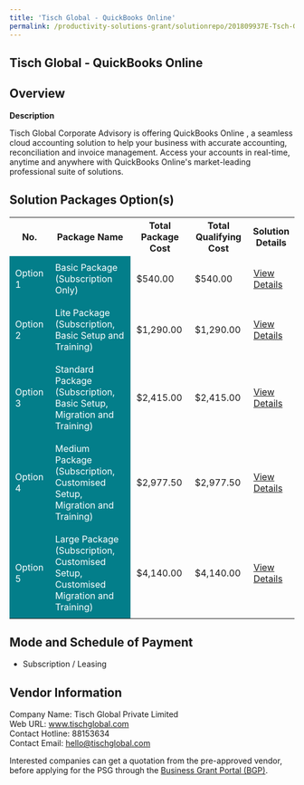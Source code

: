 ```yaml
---
title: 'Tisch Global - QuickBooks Online'
permalink: /productivity-solutions-grant/solutionrepo/201809937E-Tsch-Globl-QuckBooks-Onln-G
---
```


## Tisch Global - QuickBooks Online

## Overview

**Description**

Tisch Global Corporate Advisory is offering QuickBooks Online , a seamless cloud accounting solution to help your business with accurate accounting, reconciliation and invoice management. Access your accounts in real-time, anytime and anywhere with QuickBooks Online's market-leading professional suite of solutions.

## Solution Packages Option(s)

<table>
<tr>
<th><b>No.</b></th>
<th><b>Package Name</b></th>
<th><b>Total Package Cost</b></th>
<th><b>Total Qualifying Cost</b></th>
<th><b>Solution Details</b></th>
</tr>
<tr>
<td style='padding: 10px; background-color: #037E8A; color: #FFFFFF;'>Option 1</td>
<td style='padding: 10px; background-color: #037E8A; color: #FFFFFF;'>Basic Package (Subscription Only)</td>
<td style='padding: 10px;'>$540.00</td>
<td style='padding: 10px;'>$540.00</td>
<td style='padding: 10px;'><a href='/psg/Tisch_Global_QuickBooks_Online_01082024_Desensitised_Annex3_Part1.pdf' target='_blank'>View Details</a></td>
</tr>
<tr>
<td style='padding: 10px; background-color: #037E8A; color: #FFFFFF;'>Option 2</td>
<td style='padding: 10px; background-color: #037E8A; color: #FFFFFF;'>Lite Package (Subscription, Basic Setup and Training)</td>
<td style='padding: 10px;'>$1,290.00</td>
<td style='padding: 10px;'>$1,290.00</td>
<td style='padding: 10px;'><a href='/psg/Tisch_Global_QuickBooks_Online_01082024_Desensitised_Annex3_Part2.pdf' target='_blank'>View Details</a></td>
</tr>
<tr>
<td style='padding: 10px; background-color: #037E8A; color: #FFFFFF;'>Option 3</td>
<td style='padding: 10px; background-color: #037E8A; color: #FFFFFF;'>Standard Package (Subscription, Basic Setup, Migration and Training)</td>
<td style='padding: 10px;'>$2,415.00</td>
<td style='padding: 10px;'>$2,415.00</td>
<td style='padding: 10px;'><a href='/psg/Tisch_Global_QuickBooks_Online_01082024_Desensitised_Annex3_Part3.pdf' target='_blank'>View Details</a></td>
</tr>
<tr>
<td style='padding: 10px; background-color: #037E8A; color: #FFFFFF;'>Option 4</td>
<td style='padding: 10px; background-color: #037E8A; color: #FFFFFF;'>Medium Package (Subscription, Customised Setup, Migration and Training)</td>
<td style='padding: 10px;'>$2,977.50</td>
<td style='padding: 10px;'>$2,977.50</td>
<td style='padding: 10px;'><a href='/psg/Tisch_Global_QuickBooks_Online_01082024_Desensitised_Annex3_Part4.pdf' target='_blank'>View Details</a></td>
</tr>
<tr>
<td style='padding: 10px; background-color: #037E8A; color: #FFFFFF;'>Option 5</td>
<td style='padding: 10px; background-color: #037E8A; color: #FFFFFF;'>Large Package (Subscription, Customised Setup, Customised Migration and Training)</td>
<td style='padding: 10px;'>$4,140.00</td>
<td style='padding: 10px;'>$4,140.00</td>
<td style='padding: 10px;'><a href='/psg/Tisch_Global_QuickBooks_Online_01082024_Desensitised_Annex3_Part5.pdf' target='_blank'>View Details</a></td>
</tr>
</table>

## Mode and Schedule of Payment

 - Subscription / Leasing

## Vendor Information

 Company Name: Tisch Global Private Limited<br>Web URL: www.tischglobal.com <br>Contact Hotline: 88153634 <br>Contact Email: hello@tischglobal.com <br>

Interested companies can get a quotation from the pre-approved vendor, before applying for the PSG through the <a href='https://www.businessgrants.gov.sg/' target='_blank' rel='noopener'>Business Grant Portal (BGP)</a>.

<script src="/jquery/resize-tables.js"></script>
